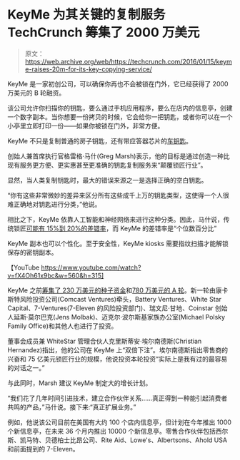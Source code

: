 # KeyMe 为其关键的复制服务 TechCrunch 筹集了 2000 万美元

> 原文：<https://web.archive.org/web/https://techcrunch.com/2016/01/15/keyme-raises-20m-for-its-key-copying-service/>

KeyMe 是一家初创公司，可以确保你再也不会被锁在门外，它已经获得了 2000 万美元的 B 轮融资。

该公司允许你扫描你的钥匙，要么通过手机应用程序，要么在店内的信息亭，创建一个数字副本。当你想要一份拷贝的时候，它会给你一把钥匙，或者你可以在一个小亭里立即打印一份——如果你被锁在门外，非常方便。

KeyMe 不只是复制普通的房子钥匙，还有带应答器芯片的[车钥匙](https://web.archive.org/web/20230130093050/http://nypost.com/2014/12/21/startup-keyme-offers-cheaper-alternative-to-replacing-car-keys/)。

创始人兼首席执行官格雷格·马什(Greg Marsh)表示，他的目标是通过创造一种比现有服务更方便、更实惠甚至更准确的钥匙复制服务来“颠覆锁匠行业”。

显然，当人类复制钥匙时，最大的错误来源之一是选择正确的空白钥匙。

“你有这些非常微妙的差异来区分所有这些成千上万的钥匙类型，这使得一个人很难正确地对钥匙进行分类，”他说。

相比之下，KeyMe 依靠人工智能和神经网络来进行这种分类。因此，马什说，传统锁匠[可能有 15%到 20%的差错率](https://web.archive.org/web/20230130093050/http://www.hillmangroup.com/axxess-keys.html)，而 KeyMe 的差错率是“个位数百分比”

KeyMe 副本也可以个性化。至于安全性，KeyMe kiosks 需要指纹扫描才能解锁保存的密钥副本。

【YouTube https://www.youtube.com/watch?v=fX4Oh61x9bc&w=560&h=315]

KeyMe 之前[筹集了 230 万美元的种子资金](https://web.archive.org/web/20230130093050/https://techcrunch.com/2013/08/08/nyc-startup-keyme-releases-an-app-that-promises-youll-never-get-locked-out-again/)和[780 万美元的 A 轮](https://web.archive.org/web/20230130093050/http://www.finsmes.com/2014/04/keyme-secures-7-8m-in-series-a-funding.html)。新一轮由康卡斯特风险投资公司(Comcast Ventures)牵头，Battery Ventures、White Star Capital、7-Ventures(7-Eleven 的风险投资部门)、瑞文尼·甘地、Coinstar 创始人延斯·莫尔巴克(Jens Molbak)、迈克尔·波尔斯基家族办公室(Michael Polsky Family Office)和其他人也进行了投资。

董事会成员兼 WhiteStar 管理合伙人克里斯蒂安·埃尔南德斯(Christian Hernandez)指出，他的公司在 KeyMe 上“双倍下注”。埃尔南德斯指出零售商的兴奋和 75 亿美元锁匠行业的规模，他说投资本轮投资“实际上是我有过的最容易的对话之一。”

与此同时，Marsh 建议 KeyMe 制定大的增长计划。

“我们花了几年时间引进技术，建立合作伙伴关系……真正得到一种能引起消费者共鸣的产品，”马什说。接下来:“真正扩展业务。”

例如，他说该公司目前在美国有大约 100 个店内信息亭，但计划在今年推出 1000 个新信息亭，在未来 36 个月内推出 10000 个新信息亭。零售合作伙伴包括西尔斯、凯马特、贝德柏士比昂公司、Rite Aid、Lowe's、Albertsons、Ahold USA 和前面提到的 7-Eleven。